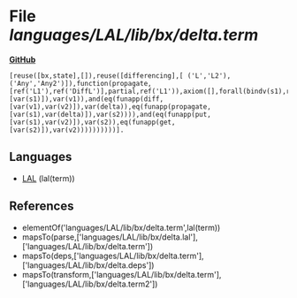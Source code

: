 # File _languages/LAL/lib/bx/delta.term_
**[GitHub](https://github.com/softlang/yas/blob/master/languages/LAL/lib/bx/delta.term)**
```
[reuse([bx,state],[]),reuse([differencing],[ ('L','L2'), ('Any','Any2')]),function(propagate,[ref('L1'),ref('DiffL')],partial,ref('L1')),axiom([],forall(bindv(s1),ref('L1'),forall(bindv(s2),ref('L1'),forall(bindv(v1),ref('L2'),forall(bindv(v2),ref('L2'),forall(bindv(delta),ref('DiffL'),ifthen(and(eq(funapp(get,[var(s1)]),var(v1)),and(eq(funapp(diff,[var(v1),var(v2)]),var(delta)),eq(funapp(propagate,[var(s1),var(delta)]),var(s2)))),and(eq(funapp(put,[var(s1),var(v2)]),var(s2)),eq(funapp(get,[var(s2)]),var(v2))))))))))].
```

## Languages
* [LAL](../languages/LAL.md) (lal(term))

## References
* elementOf('languages/LAL/lib/bx/delta.term',lal(term))
* mapsTo(parse,['languages/LAL/lib/bx/delta.lal'],['languages/LAL/lib/bx/delta.term'])
* mapsTo(deps,['languages/LAL/lib/bx/delta.term'],['languages/LAL/lib/bx/delta.deps'])
* mapsTo(transform,['languages/LAL/lib/bx/delta.term'],['languages/LAL/lib/bx/delta.term2'])
